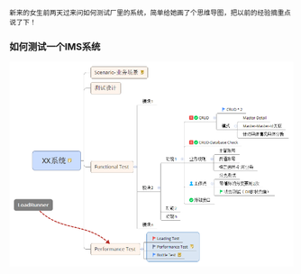 ```
新来的女生前两天过来问如何测试厂里的系统，简单给她画了个思维导图，把以前的经验摘重点说了下！
```

### 如何测试一个IMS系统

![img](https://github.com/jedichou/jedichou.github.io/blob/master/201701/20170106/SimpleTestDirect.png)
